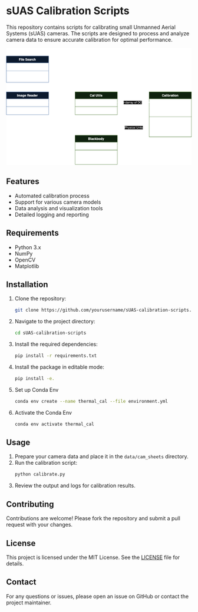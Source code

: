 # sUAS Calibration Scripts

This repository contains scripts for calibrating small Unmanned Aerial Systems (sUAS) cameras. The scripts are designed to process and analyze camera data to ensure accurate calibration for optimal performance.

![image](Thermal_Cal3.drawio.png)

## Features

- Automated calibration process
- Support for various camera models
- Data analysis and visualization tools
- Detailed logging and reporting

## Requirements

- Python 3.x
- NumPy
- OpenCV
- Matplotlib

## Installation

1. Clone the repository:
    ```bash
    git clone https://github.com/yourusername/sUAS-calibration-scripts.git #Skip if using Github UI
    ```
2. Navigate to the project directory:
    ```bash
    cd sUAS-calibration-scripts 
    ```
3. Install the required dependencies:
    ```bash
    pip install -r requirements.txt
    ```
4. Install the package in editable mode:
    ```bash
    pip install -e.
    ```
5. Set up Conda Env
    ```bash
    conda env create --name thermal_cal --file environment.yml
    ```
6. Activate the Conda Env
    ```bash
    conda env activate thermal_cal
    ```

## Usage

1. Prepare your camera data and place it in the `data/cam_sheets` directory.
2. Run the calibration script:
    ```bash
    python calibrate.py
    ```
3. Review the output and logs for calibration results.

## Contributing

Contributions are welcome! Please fork the repository and submit a pull request with your changes.

## License

This project is licensed under the MIT License. See the [LICENSE](LICENSE) file for details.

## Contact

For any questions or issues, please open an issue on GitHub or contact the project maintainer.

